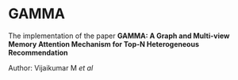 # GAMMA

The implementation of the paper **GAMMA: A Graph and Multi-view Memory Attention Mechanism for Top-N Heterogeneous Recommendation**

Author: Vijaikumar M *et al*
